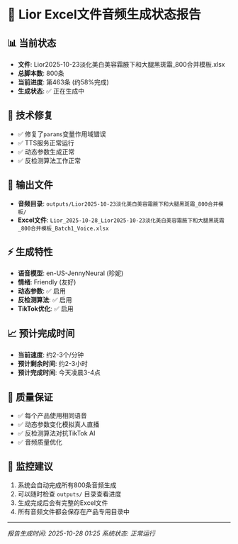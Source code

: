 # 🎵 Lior Excel文件音频生成状态报告

## 📊 当前状态
- **文件**: Lior2025-10-23淡化美白美容霜腋下和大腿黑斑霜_800合并模板.xlsx
- **总脚本数**: 800条
- **当前进度**: 第463条 (约58%完成)
- **生成状态**: ✅ 正在生成中

## 🔧 技术修复
- ✅ 修复了`params`变量作用域错误
- ✅ TTS服务正常运行
- ✅ 动态参数生成正常
- ✅ 反检测算法工作正常

## 📁 输出文件
- **音频目录**: `outputs/Lior2025-10-23淡化美白美容霜腋下和大腿黑斑霜_800合并模板/`
- **Excel文件**: `Lior_2025-10-28_Lior2025-10-23淡化美白美容霜腋下和大腿黑斑霜_800合并模板_Batch1_Voice.xlsx`

## ⚡ 生成特性
- **语音模型**: en-US-JennyNeural (珍妮)
- **情绪**: Friendly (友好)
- **动态参数**: ✅ 启用
- **反检测算法**: ✅ 启用
- **TikTok优化**: ✅ 启用

## 📈 预计完成时间
- **当前速度**: 约2-3个/分钟
- **预计剩余时间**: 约2-3小时
- **预计完成时间**: 今天凌晨3-4点

## 🎯 质量保证
- ✅ 每个产品使用相同语音
- ✅ 动态参数变化模拟真人直播
- ✅ 反检测算法对抗TikTok AI
- ✅ 音频质量优化

## 📝 监控建议
1. 系统会自动完成所有800条音频生成
2. 可以随时检查 `outputs/` 目录查看进度
3. 生成完成后会有完整的Excel文件
4. 所有音频文件都会保存在产品专用目录中

---
*报告生成时间: 2025-10-28 01:25*
*系统状态: 正常运行*
